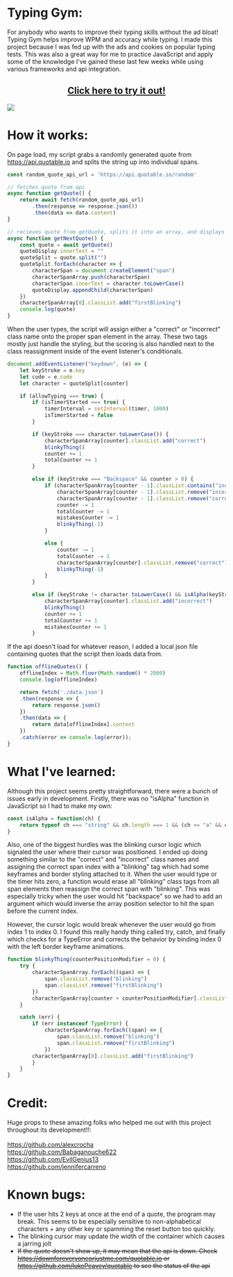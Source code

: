 # Typing Gym:
For anybody who wants to improve their typing skills without the ad bloat! Typing Gym helps improve WPM and accuracy while typing. I made this project because I was fed up with the ads and cookies on popular typing tests.
This was also a great way for me to practice JavaScript and apply some of the knowledge I've gained these last few weeks while using various frameworks and api integration.

<h2 align="center"><a href="https://andrew32a.github.io/typing-gym/">Click here to try it out!</a></h3>

<img src="https://github.com/Andrew32A/typing_gym/blob/main/icons/readme_screenshot.png" align="center">

# How it works:
On page load, my script grabs a randomly generated quote from https://api.quotable.io and splits the string up into individual spans.

``` javascript
const random_quote_api_url = 'https://api.quotable.io/random'

// fetches quote from api
async function getQuote() {
    return await fetch(random_quote_api_url)
        .then(response => response.json())
        .then(data => data.content)
}

// recieves quote from getQuote, splits it into an array, and displays each in its own span tag
async function getNextQuote() {
    const quote = await getQuote()
    quoteDisplay.innerText = ""
    quoteSplit = quote.split("")
    quoteSplit.forEach(character => {
        characterSpan = document.createElement("span")
        characterSpanArray.push(characterSpan)
        characterSpan.innerText = character.toLowerCase()
        quoteDisplay.appendChild(characterSpan)
    })
    characterSpanArray[0].classList.add("firstBlinking") 
    console.log(quote)
}
```

When the user types, the script will assign either a "correct" or "incorrect" class name onto the proper span element in the array. These two tags mostly just handle the
styling, but the scoring is also handled next to the class reassignment inside of the event listener's conditionals.

``` javascript
document.addEventListener("keydown", (e) => {
    let keyStroke = e.key
    let code = e.code
    let character = quoteSplit[counter]

    if (allowTyping === true) {
        if (isTimerStarted === true) {
            timerInterval = setInterval(timer, 1000)
            isTimerStarted = false
        }

        if (keyStroke === character.toLowerCase()) {       
            characterSpanArray[counter].classList.add("correct")
            blinkyThing()
            counter += 1
            totalCounter += 1
        }

        else if (keyStroke === "Backspace" && counter > 0) {
            if (characterSpanArray[counter - 1].classList.contains("incorrect")) {
                characterSpanArray[counter - 1].classList.remove("incorrect")
                characterSpanArray[counter - 1].classList.remove("correct")
                counter -= 1
                totalCounter -= 1
                mistakesCounter -= 1  
                blinkyThing(-1)
            }

            else {
                counter -= 1
                totalCounter -= 1
                characterSpanArray[counter].classList.remove("correct")   
                blinkyThing(-1)
            } 
        }

        else if (keyStroke != character.toLowerCase() && isAlpha(keyStroke) === true) {
            characterSpanArray[counter].classList.add("incorrect")
            blinkyThing()
            counter += 1
            totalCounter += 1
            mistakesCounter += 1
        }
```

If the api doesn't load for whatever reason, I added a local json file containing quotes that the script then loads data from.

```javascript
function offlineQuotes() {
    offlineIndex = Math.floor(Math.random() * 2000)
    console.log(offlineIndex)

    return fetch('./data.json')
    .then(response => {
        return response.json()
    })
    .then(data => {
        return data[offlineIndex].content
    })
    .catch(error => console.log(error));
}
```

# What I've learned:
Although this project seems pretty straightforward, there were a bunch of issues early in development. Firstly, there was no "isAlpha" function in JavaScript so I had to
make my own: 

``` javascript 
const isAlpha = function(ch) {
    return typeof ch === "string" && ch.length === 1 && (ch >= "a" && ch <= "z" || ch >= "A" && ch <= "Z");
}
```

Also, one of the biggest hurdles was the blinking cursor logic which signaled the user where their cursor was positioned. I ended up doing something similar to the
"correct" and "incorrect" class names and assigning the correct span index with a "blinking" tag which had some keyframes and border styling attached to it. When the user would type or the timer hits zero, a function would erase all "blinking" class tags from all span elements
then reassign the correct span with "blinking". This was especially tricky when the user would hit "backspace" so we had to add an argument which would inverse the array position selector to hit the span before the current index.

However, the cursor logic would break whenever the user would go from index 1 to index 0. I found this really handy thing called try, catch, and finally which checks for a TypeError and corrects the behavior by binding index 0 with the left border keyframe animations.

```javascript
function blinkyThing(counterPositionModifier = 0) {
    try {
        characterSpanArray.forEach((span) => {
            span.classList.remove("blinking")
            span.classList.remove("firstBlinking")
        })
        characterSpanArray[counter + counterPositionModifier].classList.add("blinking") 
    }

    catch (err) {
        if (err instanceof TypeError) {
            characterSpanArray.forEach((span) => {
                span.classList.remove("blinking")
                span.classList.remove("firstBlinking")
            })
        characterSpanArray[0].classList.add("firstBlinking") 
        }
    }
}
```

# Credit:
Huge props to these amazing folks who helped me out with this project throughout its development!!: <br> <br>
https://github.com/alexcrocha <br>
https://github.com/Babaganouche622 <br>
https://github.com/EvilGenius13 <br>
https://github.com/jennifercarreno

# Known bugs:
- If the user hits 2 keys at once at the end of a quote, the program may break. This seems to be especially sensitive to non-alphabetical characters + any other key or spamming the reset button too quickly.
- The blinking cursor may update the width of the container which causes a jarring jolt
- ~~If the quote doesn't show up, it may mean that the api is down. Check https://downforeveryoneorjustme.com/quotable.io or https://github.com/lukePeavey/quotable to see the status of the api~~
